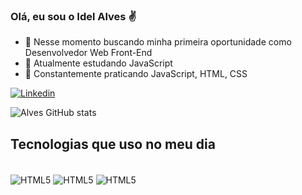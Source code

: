 ### Olá, eu sou o Idel Alves  ✌️
- 🔭 Nesse momento buscando minha primeira oportunidade como Desenvolvedor  Web Front-End
- 🌱 Atualmente estudando JavaScript
- 💪 Constantemente praticando JavaScript, HTML, CSS

[![Linkedin](https://img.shields.io/badge/LinkedIn-0077B5?style=for-the-badge&logo=linkedin&logoColor=white)](https://www.linkedin.com/in/ildefonso-alves-483079250/)

![Alves GitHub stats](https://github-readme-stats.vercel.app/api?username=Idel-Alves&show_icons=true&theme=merko)

## Tecnologias que uso no meu dia 
<div styles="display: inline_block"><br/>
<img/ align="center" alt="HTML5" src="https://img.shields.io/badge/JavaScript-F7DF1E?style=for-the-badge&logo=javascript&logoColor=black">
<img/ align="center" alt="HTML5" src="https://img.shields.io/badge/HTML5-E34F26?style=for-the-badge&logo=html5&logoColor=white">
<img/ align="center" alt="HTML5" src="https://img.shields.io/badge/CSS3-1572B6?style=for-the-badge&logo=css3&logoColor=white">
</div>

